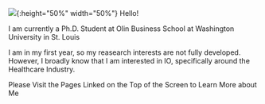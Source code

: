 ![](https://user-images.githubusercontent.com/60712465/131029942-56989f78-4f40-4af2-b5f2-b7c7aae06924.jpg){:height="50%" width="50%"}
Hello!

I am currently a Ph.D. Student at Olin Business School at Washington University in St. Louis

I am in my first year, so my reasearch interests are not fully developed. However, I broadly know that I am interested in IO, specifically around the Healthcare Industry.

Please Visit the Pages Linked on the Top of the Screen to Learn More about Me

